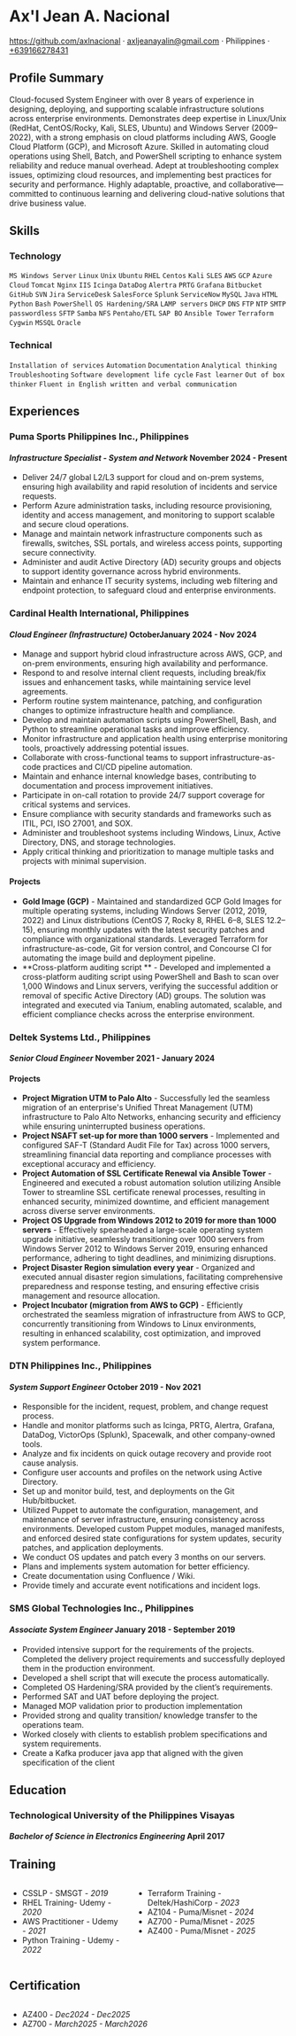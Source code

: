 <link rel="stylesheet" type="text/css" href="resume-stylesheet.css">

<!-- <span class="quote" style="color: gray; font-size: 0.8rem;">~ 2024-01-21 ~</span> -->

# Ax'l Jean A. Nacional

<div class="info">

https://github.com/axlnacional · axljeanayalin@gmail.com · Philippines · [+639166278431](tel:+639166278431)

</div>

<!-- <div class="quote">
"~ Every great developer you know got there by solving problems they were unqualified to solve until they actually did it. ~"
</div> -->

## Profile Summary

Cloud-focused System Engineer with over 8 years of experience in designing, deploying, and supporting scalable infrastructure solutions across enterprise environments. Demonstrates deep expertise in Linux/Unix (RedHat, CentOS/Rocky, Kali, SLES, Ubuntu) and Windows Server (2009–2022), with a strong emphasis on cloud platforms including AWS, Google Cloud Platform (GCP), and Microsoft Azure. Skilled in automating cloud operations using Shell, Batch, and PowerShell scripting to enhance system reliability and reduce manual overhead. Adept at troubleshooting complex issues, optimizing cloud resources, and implementing best practices for security and performance. Highly adaptable, proactive, and collaborative—committed to continuous learning and delivering cloud-native solutions that drive business value.

## Skills

### Technology
`MS Windows Server` `Linux` `Unix` `Ubuntu` `RHEL` `Centos` `Kali` `SLES` `AWS` `GCP` `Azure` `Cloud` `Tomcat` `Nginx` `IIS` `Icinga` `DataDog` `Alertra` `PRTG` `Grafana` `Bitbucket` `GitHub` `SVN` `Jira` `ServiceDesk` `SalesForce` `Splunk` `ServiceNow` `MySQL` `Java` `HTML` `Python` `Bash` `PowerShell` `OS Hardening/SRA` `LAMP servers` `DHCP` `DNS` `FTP` `NTP` `SMTP` `passwordless` `SFTP` `Samba` `NFS` `Pentaho/ETL` `SAP BO` `Ansible Tower` `Terraform` `Cygwin` `MSSQL` `Oracle`

### Technical
`Installation of services` `Automation` `Documentation` `Analytical thinking` `Troubleshooting` `Software development life cycle` `Fast learner` `Out of box thinker` `Fluent in English written and verbal communication`

## Experiences

### Puma Sports Philippines Inc., Philippines

#### *Infrastructure Specialist - System and Network* <time>November 2024 - Present</time>

- Deliver 24/7 global L2/L3 support for cloud and on-prem systems, ensuring high availability and rapid resolution of incidents and service requests.
- Perform Azure administration tasks, including resource provisioning, identity and access management, and monitoring to support scalable and secure cloud operations.
- Manage and maintain network infrastructure components such as firewalls, switches, SSL portals, and wireless access points, supporting secure connectivity.
- Administer and audit Active Directory (AD) security groups and objects to support identity governance across hybrid environments.
- Maintain and enhance IT security systems, including web filtering and endpoint protection, to safeguard cloud and enterprise environments.

### Cardinal Health International, Philippines

#### *Cloud Engineer (Infrastructure)* <time>OctoberJanuary 2024 - Nov 2024</time>

- Manage and support hybrid cloud infrastructure across AWS, GCP, and on-prem environments, ensuring high availability and performance.
- Respond to and resolve internal client requests, including break/fix issues and enhancement tasks, while maintaining service level agreements.
- Perform routine system maintenance, patching, and configuration changes to optimize infrastructure health and compliance.
- Develop and maintain automation scripts using PowerShell, Bash, and Python to streamline operational tasks and improve efficiency.
- Monitor infrastructure and application health using enterprise monitoring tools, proactively addressing potential issues.
- Collaborate with cross-functional teams to support infrastructure-as-code practices and CI/CD pipeline automation.
- Maintain and enhance internal knowledge bases, contributing to documentation and process improvement initiatives.
- Participate in on-call rotation to provide 24/7 support coverage for critical systems and services.
- Ensure compliance with security standards and frameworks such as ITIL, PCI, ISO 27001, and SOX.
- Administer and troubleshoot systems including Windows, Linux, Active Directory, DNS, and storage technologies.
- Apply critical thinking and prioritization to manage multiple tasks and projects with minimal supervision.

#### Projects
- **Gold Image (GCP)** - Maintained and standardized GCP Gold Images for multiple operating systems, including Windows Server (2012, 2019, 2022) and Linux distributions (CentOS 7, Rocky 8, RHEL 6–8, SLES 12.2–15), ensuring monthly updates with the latest security patches and compliance with organizational standards. Leveraged Terraform for infrastructure-as-code, Git for version control, and Concourse CI for automating the image build and deployment pipeline.
- **Cross-platform auditing script ** - Developed and implemented a cross-platform auditing script using PowerShell and Bash to scan over 1,000 Windows and Linux servers, verifying the successful addition or removal of specific Active Directory (AD) groups. The solution was integrated and executed via Tanium, enabling automated, scalable, and efficient compliance checks across the enterprise environment.

### Deltek Systems Ltd., Philippines

#### *Senior Cloud Engineer* <time>November 2021 - January 2024</time>

#### Projects
- **Project Migration UTM to Palo Alto** - Successfully led the seamless migration of an enterprise's Unified Threat Management (UTM) infrastructure to Palo Alto Networks, enhancing security and efficiency while ensuring uninterrupted business operations.
- **Project NSAFT set-up for more than 1000 servers** - Implemented and configured SAF-T (Standard Audit File for Tax) across 1000 servers, streamlining financial data reporting and compliance processes with exceptional accuracy and efficiency.
- **Project Automation of SSL Certificate Renewal via Ansible Tower** - Engineered and executed a robust automation solution utilizing Ansible Tower to streamline SSL certificate renewal processes, resulting in enhanced security, minimized downtime, and efficient management across diverse server environments.
- **Project OS Upgrade from Windows 2012 to 2019 for more than 1000 servers** - Effectively spearheaded a large-scale operating system upgrade initiative, seamlessly transitioning over 1000 servers from Windows Server 2012 to Windows Server 2019, ensuring enhanced performance, adhering to tight deadlines, and minimizing disruptions.
- **Project Disaster Region simulation every year** - Organized and executed annual disaster region simulations, facilitating comprehensive preparedness and response testing, and ensuring effective crisis management and resource allocation.
- **Project Incubator (migration from AWS to GCP)** - Efficiently orchestrated the seamless migration of infrastructure from AWS to GCP, concurrently transitioning from Windows to Linux environments, resulting in enhanced scalability, cost optimization, and improved system performance.

### DTN Philippines Inc., Philippines

#### *System Support Engineer* <time>October 2019 - Nov 2021</time>

- Responsible for the incident, request, problem, and change request process.
- Handle and monitor platforms such as Icinga, PRTG, Alertra, Grafana, DataDog, VictorOps (Splunk), Spacewalk, and other company-owned tools. 
- Analyze and fix incidents on quick outage recovery and provide root cause analysis.
- Configure user accounts and profiles on the network using Active Directory.
- Set up and monitor build, test, and deployments on the Git Hub/bitbucket.
- Utilized Puppet to automate the configuration, management, and maintenance of server infrastructure, ensuring consistency across environments. Developed custom Puppet modules, managed manifests, and enforced desired state configurations for system updates, security patches, and application deployments.
- We conduct OS updates and patch every 3 months on our servers.
- Plans and implements system automation for better efficiency.
- Create documentation using Confluence / Wiki.
- Provide timely and accurate event notifications and incident logs.

### SMS Global Technologies Inc., Philippines

#### *Associate System Engineer* <time>January 2018 - September 2019</time>

- Provided intensive support for the requirements of the projects. Completed the delivery project requirements and successfully deployed them in the production environment.
- Developed a shell script that will execute the process automatically.
- Completed OS Hardening/SRA provided by the client’s requirements.
- Performed SAT and UAT before deploying the project.
- Managed MOP validation prior to production implementation
- Provided strong and quality transition/ knowledge transfer to the operations team.
- Worked closely with clients to establish problem specifications and system requirements.
- Create a Kafka producer java app that aligned with the given specification of the client

## Education

### Technological University of the Philippines Visayas

#### *Bachelor of Science in Electronics Engineering* <time>April 2017</time>

## Training

<div class="columns">
  <div>
    <ul>
      <li>CSSLP - SMSGT - <i>2019</i></li>
      <li>RHEL Training- Udemy - <i>2020</i></li>
      <li>AWS Practitioner - Udemy - <i>2021</i></li>
      <li>Python Training - Udemy - <i>2022</i></li>
    </ul>
  </div>
  <div>
    <ul>
      <li>Terraform Training - Deltek/HashiCorp - <i>2023</i></li>
      <li>AZ104 - Puma/Misnet - <i>2024</i></li>
      <li>AZ700 - Puma/Misnet - <i>2025</i></li>
      <li>AZ400 - Puma/Misnet - <i>2025</i></li>
    </ul>
  </div>
</div>

## Certification

<div class="columns">
  <div>
    <ul>
      <li>AZ400 - <i>Dec2024 - Dec2025</i></li>
      <li>AZ700 - <i>March2025 - March2026</i></li>
    </ul>
  </div>
  <div>
